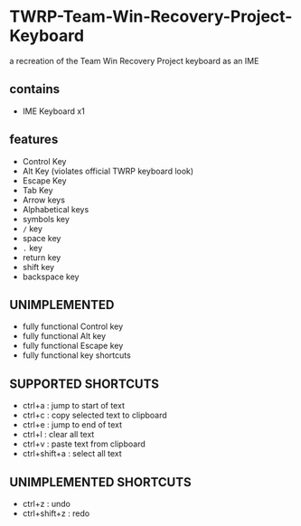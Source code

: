 # TWRP-Team-Win-Recovery-Project-Keyboard
a recreation of the Team Win Recovery Project keyboard as an IME


## contains
* IME Keyboard x1

## features
* Control Key
* Alt Key (violates official TWRP keyboard look)
* Escape Key
* Tab Key
* Arrow keys
* Alphabetical keys
* symbols key
* `/` key
* space key
* `.` key
* return key
* shift key
* backspace key

## UNIMPLEMENTED
* fully functional Control key
* fully functional Alt key
* fully functional Escape key
* fully functional key shortcuts

## SUPPORTED SHORTCUTS
* ctrl+a       : jump to start of text
* ctrl+c       : copy selected text to clipboard
* ctrl+e       : jump to end of text
* ctrl+l       : clear all text
* ctrl+v       : paste text from clipboard
* ctrl+shift+a : select all text

## UNIMPLEMENTED SHORTCUTS
* ctrl+z       : undo
* ctrl+shift+z : redo
